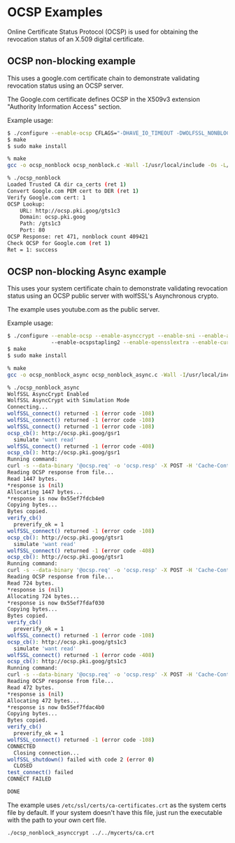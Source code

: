 # OCSP Examples

Online Certificate Status Protocol (OCSP) is used for obtaining the revocation status of an X.509 digital certificate.


## OCSP non-blocking example

This uses a google.com certificate chain to demonstrate validating revocation status using an OCSP server.

The Google.com certificate defines OCSP in the X509v3 extension "Authority Information Access" section.

Example usage:

```sh
$ ./configure --enable-ocsp CFLAGS="-DHAVE_IO_TIMEOUT -DWOLFSSL_NONBLOCK_OCSP"
$ make
$ sudo make install

% make
gcc -o ocsp_nonblock ocsp_nonblock.c -Wall -I/usr/local/include -Os -L/usr/local/lib -lwolfssl

% ./ocsp_nonblock
Loaded Trusted CA dir ca_certs (ret 1)
Convert Google.com PEM cert to DER (ret 1)
Verify Google.com cert: 1
OCSP Lookup:
	URL: http://ocsp.pki.goog/gts1c3
	Domain: ocsp.pki.goog
	Path: /gts1c3
	Port: 80
OCSP Response: ret 471, nonblock count 409421
Check OCSP for Google.com (ret 1)
Ret = 1: success
```

## OCSP non-blocking Async example

This uses your system certificate chain to demonstrate validating revocation status using an OCSP 
public server with wolfSSL's Asynchronous crypto.

The example uses youtube.com as the public server.

Example usage:

```sh
$ ./configure --enable-ocsp --enable-asynccrypt --enable-sni --enable-alpn --enable-ocspstapling 
              --enable-ocspstapling2 --enable-opensslextra --enable-curve25519 CFLAGS="-DWOLFSSL_NONBLOCK_OCSP"
$ make
$ sudo make install

% make
gcc -o ocsp_nonblock_async ocsp_nonblock_async.c -Wall -I/usr/local/include -Os -L/usr/local/lib -lwolfssl

% ./ocsp_nonblock_async
WolfSSL AsyncCrypt Enabled
WolfSSL AsyncCrypt with Simulation Mode
Connecting...
wolfSSL_connect() returned -1 (error code -108)
wolfSSL_connect() returned -1 (error code -108)
wolfSSL_connect() returned -1 (error code -108)
ocsp_cb(): http://ocsp.pki.goog/gsr1
  simulate 'want read'
wolfSSL_connect() returned -1 (error code -408)
ocsp_cb(): http://ocsp.pki.goog/gsr1
Running command:
curl -s --data-binary '@ocsp.req' -o 'ocsp.resp' -X POST -H 'Cache-Control: no-cache' -H 'Content-Type: application/ocsp-request' 'http://ocsp.pki.goog/gsr1'
Reading OCSP response from file...
Read 1447 bytes.
*response is (nil)
Allocating 1447 bytes...
*response is now 0x55ef7fdcb4e0
Copying bytes...
Bytes copied.
verify_cb()
  preverify_ok = 1
wolfSSL_connect() returned -1 (error code -108)
ocsp_cb(): http://ocsp.pki.goog/gtsr1
  simulate 'want read'
wolfSSL_connect() returned -1 (error code -408)
ocsp_cb(): http://ocsp.pki.goog/gtsr1
Running command:
curl -s --data-binary '@ocsp.req' -o 'ocsp.resp' -X POST -H 'Cache-Control: no-cache' -H 'Content-Type: application/ocsp-request' 'http://ocsp.pki.goog/gtsr1'
Reading OCSP response from file...
Read 724 bytes.
*response is (nil)
Allocating 724 bytes...
*response is now 0x55ef7fdaf030
Copying bytes...
Bytes copied.
verify_cb()
  preverify_ok = 1
wolfSSL_connect() returned -1 (error code -108)
ocsp_cb(): http://ocsp.pki.goog/gts1c3
  simulate 'want read'
wolfSSL_connect() returned -1 (error code -408)
ocsp_cb(): http://ocsp.pki.goog/gts1c3
Running command:
curl -s --data-binary '@ocsp.req' -o 'ocsp.resp' -X POST -H 'Cache-Control: no-cache' -H 'Content-Type: application/ocsp-request' 'http://ocsp.pki.goog/gts1c3'
Reading OCSP response from file...
Read 472 bytes.
*response is (nil)
Allocating 472 bytes...
*response is now 0x55ef7fdac4b0
Copying bytes...
Bytes copied.
verify_cb()
  preverify_ok = 1
wolfSSL_connect() returned -1 (error code -108)
CONNECTED
  Closing connection...
wolfSSL_shutdown() failed with code 2 (error 0)
  CLOSED
test_connect() failed
CONNECT FAILED

DONE
```

The example uses `/etc/ssl/certs/ca-certificates.crt` as the system certs file by default. If your
system doesn't have this file, just run the executable with the path to your own cert file.

```
./ocsp_nonblock_asynccrypt ../../mycerts/ca.crt
```
